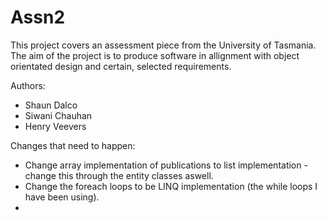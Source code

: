 # Assn2

This project covers an assessment piece from the University of Tasmania. 
The aim of the project is to produce software in allignment with object orientated design
and certain, selected requirements. 

Authors: 
- Shaun Dalco 
- Siwani Chauhan
- Henry Veevers 



Changes that need to happen:
- Change array implementation of publications to list implementation - change this through the entity classes aswell. 
- Change the foreach loops to be LINQ implementation (the while loops I have been using).
- 


